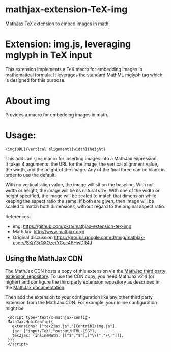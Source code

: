 mathjax-extension-TeX-img
=========================

MathJax TeX extension to embed images in math.

# Extension: img.js, leveraging mglyph in TeX input

This extension implements a TeX macro for embedding images
in mathematical formula. It leverages the standard MathML 
mglyph tag which is designed for this purpose. 


# About img

Provides a macro for embedding images in math.


# Usage:

    \img{URL}{vertical alignment}{width}{height}

This adds an `\img` macro for inserting images into a MathJax expression.  
It takes 4 arguments:  the URL for the image, the vertical alignment value, 
the width, and the height of the image.  Any of the final three can be 
blank in order to use the default.  

With no vertical-align value, the image will sit on the baseline.  With 
not width or height, the image will be its natural size.  With one of 
the width or height specified, the image will be scaled to match that 
dimension while keeping the aspect ratio the same. If both are given, 
then image will be scaled to match both dimensions, without regard to 
the original aspect ratio.


References:

- img: https://github.com/pkra/mathjax-extension-tex-img
- MathJax: http://www.mathjax.org/
- Original discussion https://groups.google.com/d/msg/mathjax-users/SXjY3rQXOzc/YGcc48HwDR4J


## Using the MathJax CDN

The MathJax CDN hosts a copy of this extension via the [MathJax third party 
extension 
repository](https://github.com/mathjax/MathJax-third-party-extensions). To use 
the CDN copy, you need MathJax v2.4 (or higher) and configure the third party 
extension repository as described in the [MathJax 
documentation](http://docs.mathjax.org/). 

Then add the extension to your configuration like any other third party 
extension from the MathJax CDN. For example, your inline configuration might be

     <script type="text/x-mathjax-config>
     MathJax.Hub.Config({
       extensions: ["tex2jax.js","[Contrib]/img.js"],
       jax: ["input/TeX","output/HTML-CSS"],
       tex2jax: {inlineMath: [["$","$"],["\\(","\\)"]]},
     });
     </script>
